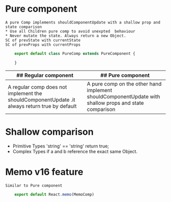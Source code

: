 # Pure component 
    A pure Comp implements shouldComponentUpdate with a shallow prop and state comparison
    * Use all Children pure comp to avoid unexpted  behaviour
    * Never mutate the state. Always return a new Object.
    SC of prevState with currentState
    SC of prevProps with currentProps

```jsx
    export default class PureComp extends PureComponent {

    }
```

| ## Regular component | ## Pure component
| --- | --- |
| A regular comp does not implement the shouldComponentUpdate .it always return true by default | A pure comp on the other hand implement shouldComponentUpdate with shallow props and state comparison |

# Shallow comparison
* Primitive Types 'string' == 'string' return true;
* Complex Types  if a and b reference the exact same Object.

# Memo v16 feature
    Similar to Pure component
```jsx
    export default React.memo(MemoComp)
```
